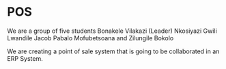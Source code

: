POS
===

We are a group of five students
Bonakele Vilakazi (Leader)
Nkosiyazi Gwili 
Lwandile Jacob
Pabalo Mofubetsoana and
Zilungile Bokolo

We are creating a point of sale system that is going to be collaborated in an ERP System.


